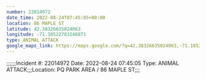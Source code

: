 ```yaml
---
number: 22014972
date_time: 2022-08-24T07:45:05+00:00
location: 86 MAPLE ST
latitude: 42.38326635024063
longitude: -71.18522783246871
type: ANIMAL ATTACK
google_maps_link: https://maps.google.com/?q=42.38326635024063,-71.18522783246871
---
```


;;;;;;Incident #: 22014972   Date: 2022-08-24 07:45:05   Type: ANIMAL ATTACK;;;Location: PQ PARK AREA / 86 MAPLE ST;;;
